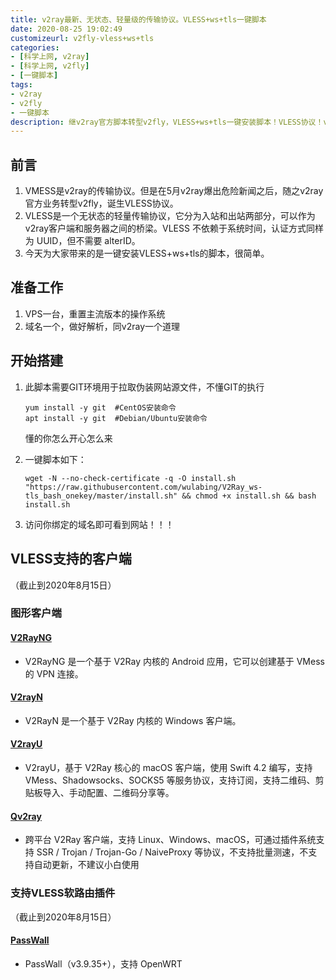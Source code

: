 ```yaml
---
title: v2ray最新、无状态、轻量级的传输协议。VLESS+ws+tls一键脚本
date: 2020-08-25 19:02:49
customizeurl: v2fly-vless+ws+tls
categories:
- [科学上网, v2ray]
- [科学上网, v2fly]
- [一键脚本]
tags:
- v2ray
- v2fly
- 一键脚本
description: 继v2ray官方脚本转型v2fly，VLESS+ws+tls一键安装脚本！VLESS协议！v2ray最新、无状态、轻量级的传输协议。v2Ray客户端和服务器之间的桥梁协议。
---
```


## 前言

1. VMESS是v2ray的传输协议。但是在5月v2ray爆出危险新闻之后，随之v2ray官方业务转型v2fly，诞生VLESS协议。
2. VLESS是一个无状态的轻量传输协议，它分为入站和出站两部分，可以作为 v2ray客户端和服务器之间的桥梁。VLESS 不依赖于系统时间，认证方式同样为 UUID，但不需要 alterID。
3. 今天为大家带来的是一键安装VLESS+ws+tls的脚本，很简单。

## 准备工作

1. VPS一台，重置主流版本的操作系统
2. 域名一个，做好解析，同v2ray一个道理

## 开始搭建

1. 此脚本需要GIT环境用于拉取伪装网站源文件，不懂GIT的执行

   ```
   yum install -y git  #CentOS安装命令
   apt install -y git  #Debian/Ubuntu安装命令
   ```

   懂的你怎么开心怎么来

2. 一键脚本如下：

   ```
   wget -N --no-check-certificate -q -O install.sh "https://raw.githubusercontent.com/wulabing/V2Ray_ws-tls_bash_onekey/master/install.sh" && chmod +x install.sh && bash install.sh
   ```

3. 访问你绑定的域名即可看到网站！！！

## VLESS支持的客户端

（截止到2020年8月15日）

### 图形客户端

#### [V2RayNG](https://github.com/2dust/v2rayNG)

- V2RayNG 是一个基于 V2Ray 内核的 Android 应用，它可以创建基于 VMess 的 VPN 连接。

#### [V2rayN](https://github.com/2dust/v2rayN)

- V2RayN 是一个基于 V2Ray 内核的 Windows 客户端。

#### [V2rayU](https://github.com/yanue/V2rayU)

- V2rayU，基于 V2Ray 核心的 macOS 客户端，使用 Swift 4.2 编写，支持 VMess、Shadowsocks、SOCKS5 等服务协议，支持订阅，支持二维码、剪贴板导入、手动配置、二维码分享等。

#### [Qv2ray](https://github.com/Qv2ray/Qv2ray) 

- 跨平台 V2Ray 客户端，支持 Linux、Windows、macOS，可通过插件系统支持 SSR / Trojan / Trojan-Go / NaiveProxy 等协议，不支持批量测速，不支持自动更新，不建议小白使用

### 支持VLESS软路由插件

（截止到2020年8月15日）

#### [PassWall](https://github.com/xiaorouji/openwrt-package)

- PassWall（v3.9.35+），支持 OpenWRT
